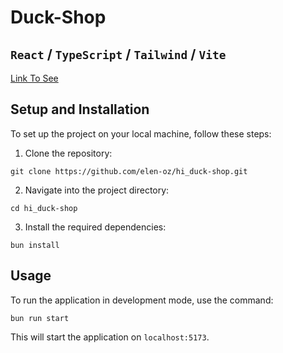 # Duck-Shop

## `React` / `TypeScript` / `Tailwind` / `Vite`

[Link To See](https://hi-duck-shop-eff143jdb-elen-oz.vercel.app/)

## Setup and Installation

To set up the project on your local machine, follow these steps:

1. Clone the repository:

```
git clone https://github.com/elen-oz/hi_duck-shop.git
```

2. Navigate into the project directory:

```
cd hi_duck-shop
```

3. Install the required dependencies:

```
bun install
```

## Usage

To run the application in development mode, use the command:

```
bun run start
```

This will start the application on `localhost:5173`.
